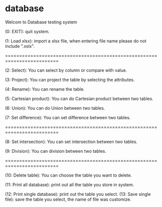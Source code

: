 # database

Welcom to Database testing system

(0:  EXIT): quit system.

(1:  Load xlsx): import a xlsx file, when entering file name please do not include ".xslx".

=========================================================================

(2:  Select): You can select by column or compare with value.

(3:  Project): You can project the table by selecting the attributes.

(4:  Rename): You can rename the table.

(5:  Cartesian product): You can do Cartesian product between two tables.

(6:  Union): You can do Union between two tables.

(7:  Set difference): You can set difference between two tables.

=========================================================================

(8:  Set intersection): You can set intersection between two tables.

(9:  Division): You can division between two tables.

=========================================================================

(10: Delete table): You can choose the table you want to delete.

(11: Print all database): print out all the table you store in system.

(12: Print single database): print out the table you select.
(13: Save single file): save the table you select, the name of file was customize.
